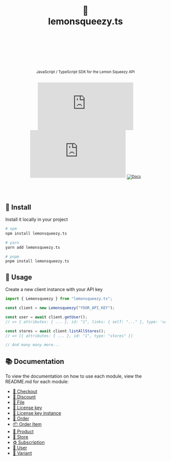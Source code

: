 <div align="center">
  <h1>
    <br/>
    <br/>
    🍋
    <br />
    lemonsqueezy.ts
    <br />
    <br />
    <br />
    <br />
  </h1>
  <sup>
    <br />
    JavaScript / TypeScript SDK for the Lemon Squeezy API</em>
    <br />
    <br />
  
[![Package Version](https://img.shields.io/npm/v/lemonsqueezy.ts?label=%20&style=for-the-badge)](https://www.npmjs.com/package/lemonsqueezy.ts)
[![Package Monthly Downloads](https://img.shields.io/npm/dm/lemonsqueezy.ts?color=blue&label=%20&style=for-the-badge)](https://www.npmjs.com/package/lemonsqueezy.ts)
[![Docs](https://img.shields.io/badge/-Docs-blue.svg?style=for-the-badge)](https://docs.lemonsqueezy.com/api)

  </sup>
  <br />
  <br />
</div>

## 🚀 Install

Install it locally in your project

```bash
# npm
npm install lemonsqueezy.ts

# yarn
yarn add lemonsqueezy.ts

# pnpm
pnpm install lemonsqueezy.ts
```

## 🦄 Usage

Create a new client instance with your API key

```typescript
import { Lemonsqueezy } from "lemonsqueezy.ts";

const client = new Lemonsqueezy("YOUR_API_KEY");

const user = await client.getUser();
// => { attributes: { ... }, id: "1", links: { self: "..." }, type: 'users' }

const stores = await client.listAllStores();
// => [{ attributes: { ... }, id: "1", type: "stores" }]

// And many many more...
```

## 📚 Documentation

To view the documentation on how to use each module, view the README.md for each module:

- [🛒 Checkout](src/modules/checkout/README.md)
- [🔖 Discount](src/modules/discount/README.md)
- [📄 File](src/modules/file/README.md)
- [🔑 License key](src/modules/licenseKey/README.md)
- [🥇 License key instance](src/modules/licenseKeyInstance/README.md)
- [🧾 Order](src/modules/order/README.md)
- [📦 Order Item](src/modules/orderItem/README.md)
- [💎 Product](src/modules/product/README.md)
- [🏪 Store](src/modules/store/README.md)
- [♻️ Subscription](src/modules/subscription/README.md)
- [🧘 User](src/modules/user/README.md)
- [🧟 Variant](src/modules/variant/README.md)
